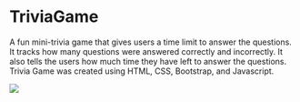 # TriviaGame

A fun mini-trivia game that gives users a time limit to answer the questions. It tracks how many questions were answered correctly and incorrectly. It also tells the users how much time they have left to answer the questions. Trivia Game was created using HTML, CSS, Bootstrap, and Javascript.

![](./assets/trivia.gif)
